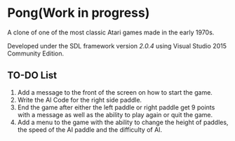 # Pong(Work in progress)
A clone of one of the most classic Atari games made in the early 1970s.

Developed under the SDL framework version *2.0.4* using Visual Studio 2015 Community Edition.

## TO-DO List

1. Add a message to the front of the screen on how to start the game.
2. Write the AI Code for the right side paddle.
3. End the game after either the left paddle or right paddle get 9 points with a message as well as the ability to play again or quit the game.
4. Add a menu to the game with the ability to change the height of paddles, the speed of the AI paddle and the difficulty of AI.
